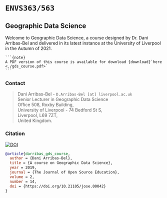 
# `ENVS363/563`

## Geographic Data Science

Welcome to Geographic Data Science, a course designed by Dr. Dani Arribas-Bel and delivered in its latest instance at the University of Liverpool in the Autumn of 2021.

````{margin}
```{note}
A PDF version of this course is available for download {download}`here <./gds_course.pdf>`
```
````

### Contact

> Dani Arribas-Bel - `D.Arribas-Bel [at] liverpool.ac.uk`  
Senior Lecturer in Geographic Data Science  
Office 508, Roxby Building,  
University of Liverpool - 74 Bedford St S,  
Liverpool, L69 7ZT,  
United Kingdom.

### Citation

[<img src="http://jose.theoj.org/papers/10.21105/jose.00042/status.svg" alt="DOI" style="margin-left: 0px" />](https://doi.org/10.21105/jose.00042)

```bibtex
@article{darribas_gds_course,
  author = {Dani Arribas-Bel},
  title = {A course on Geographic Data Science},
  year = 2019,
  journal = {The Journal of Open Source Education},
  volume = 2,
  number = 14,
  doi = {https://doi.org/10.21105/jose.00042}
}
```